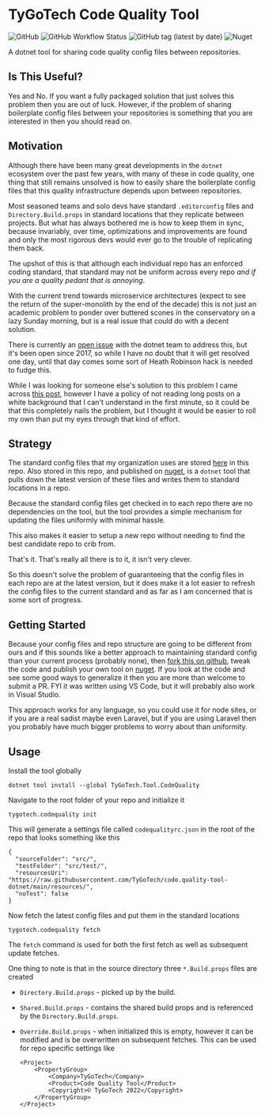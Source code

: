 # TyGoTech Code Quality Tool

![GitHub](https://img.shields.io/github/license/TyGoTech/code.quality-tool-dotnet) ![GitHub Workflow Status](https://img.shields.io/github/workflow/status/TyGoTech/code.quality-tool-dotnet/publish)
![GitHub tag (latest by date)](https://img.shields.io/github/v/tag/TyGoTech/code.quality-tool-dotnet) ![Nuget](https://img.shields.io/nuget/v/TyGoTech.Tool.CodeQuality)

A dotnet tool for sharing code quality config files between repositories.

## Is This Useful?

Yes and No. If you want a fully packaged solution that just solves this problem then you are out of luck. However, if the problem of sharing boilerplate config files between your repositories is something that you are interested in then you should read on.

## Motivation

Although there have been many great developments in the `dotnet` ecosystem over the past few years, with many of these in code quality, one thing that still remains unsolved is how to easily share the boilerplate config files that this quality infrastructure depends upon between repositories.

Most seasoned teams and solo devs have standard `.editorconfig` files and `Directory.Build.props` in standard locations that they replicate between projects. But what has always bothered me is how to keep them in sync, because invariably, over time, optimizations and improvements are found and only the most rigorous devs would ever go to the trouble of replicating them back.

The upshot of this is that although each individual repo has an enforced coding standard, that standard may not be uniform across every repo *and if you are a quality pedant that is annoying*.

With the current trend towards microservice architectures (expect to see the return of the super-monolith by the end of the decade) this is not just an academic problem to ponder over buttered scones in the conservatory on a lazy Sunday morning, but is a real issue that could do with a decent solution.

There is currently an [open issue](https://github.com/dotnet/roslyn/issues/19028) with the dotnet team to address this, but it's been open since 2017, so while I have no doubt that it will get resolved one day, until that day comes some sort of Heath Robinson hack is needed to fudge this.

While I was looking for someone else's solution to this problem I came across [this post](https://devzone.channeladam.com/notebooks/languages/dotnet/editorconfig-distribution/), however I have a policy of not reading long posts on a white background that I can't understand in the first minute, so it could be that this completely nails the problem, but I thought it would be easier to roll my own than put my eyes through that kind of effort.

## Strategy

The standard config files that my organization uses are stored [here](https://github.com/TyGoTech/code.quality-tool-dotnet/tree/main/resources) in this repo. Also stored in this repo, and published on [nuget](https://www.nuget.org/packages/TyGoTech.Tool.CodeQuality/), is a `dotnet` tool that pulls down the latest version of these files and writes them to standard locations in a repo.

Because the standard config files get checked in to each repo there are no dependencies on the tool, but the tool provides a simple mechanism for updating the files uniformly with minimal hassle.

This also makes it easier to setup a new repo without needing to find the best candidate repo to crib from.

That's it. That's really all there is to it, it isn't very clever.

So this doesn't solve the problem of guaranteeing that the config files in each repo are at the latest version, but it does make it a lot easier to refresh the config files to the current standard and as far as I am concerned that is some sort of progress.

## Getting Started

Because your config files and repo structure are going to be different from ours and if this sounds like a better approach to maintaining standard config than your current process (probably none), then [fork this on github](https://github.com/TyGoTech/code.quality-tool-dotnet/fork), tweak the code and publish your own tool on [nuget](https://www.nuget.org/). If you look at the code and see some good ways to generalize it then you are more than welcome to submit a PR. FYI it was written using VS Code, but it will probably also work in Visual Studio.

This approach works for any language, so you could use it for node sites, or if you are a real sadist maybe even Laravel, but if you are using Laravel then you probably have much bigger problems to worry about than uniformity.

## Usage

Install the tool globally

```[bash]
dotnet tool install --global TyGoTech.Tool.CodeQuality
```

Navigate to the root folder of your repo and initialize it

```[bash]
tygotech.codequality init
```

This will generate a settings file called `codequalityrc.json` in the root of the repo that looks something like this

```[json]
{
  "sourceFolder": "src/",
  "testFolder": "src/test/",
  "resourcesUri": "https://raw.githubusercontent.com/TyGoTech/code.quality-tool-dotnet/main/resources/",
  "noTest": false
}
```

Now fetch the latest config files and put them in the standard locations

```[bash]
tygotech.codequality fetch
```

The `fetch` command is used for both the first fetch as well as subsequent update fetches.

One thing to note is that in the source directory three `*.Build.props` files are created

- `Directory.Build.props` - picked up by the build.
- `Shared.Build.props` - contains the shared build props and is referenced by the `Directory.Build.props`.
- `Override.Build.props` - when initialized this is empty, however it can be modified and is be overwritten on subsequent fetches. This can be used for repo specific settings like

    ```[xml]
    <Project>
        <PropertyGroup>
            <Company>TyGoTech</Company>
            <Product>Code Quality Tool</Product>
            <Copyright>© TyGoTech 2022</Copyright>
        </PropertyGroup>
    </Project>
    ```
